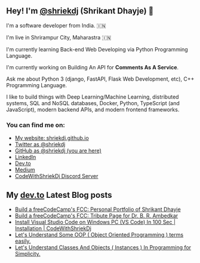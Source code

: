 ## Hey! I'm [@shriekdj](https://twitter.com/shriekdj) (Shrikant Dhayje) 👋

I'm a software developer from India. :india:

I'm live in Shrirampur City, Maharastra :india:

I'm currently learning Back-end Web Developing via Python Programming Language.

I'm currently working on Building An API for **Comments As A Service**.

Ask me about Python 3 (django, FastAPI, Flask Web Development, etc), C++ Programming Language.

I like to build things with Deep Learning/Machine Learning, distributed systems, SQL and NoSQL databases, Docker, Python, TypeScript (and JavaScript), modern backend APIs, and modern frontend frameworks.

### You can find me on:

* [My website: shriekdj.github.io](https://shriekdj.github.io/)
* [Twitter as @shriekdj](https://twitter.com/shriekdj)
* [GitHub as @shriekdj (you are here)](https://github.com/shriekdj)
* [LinkedIn](https://www.linkedin.com/in/shriekdj/)
* [Dev.to](https://dev.to/shriekdj)
* [Medium](https://shriekdj.medium.com/)
* [CodeWithShriekDj Discord Server](https://discord.gg/5x493re7CV)


<!--
**shriekdj/shriekdj** is a ✨ _special_ ✨ repository because its `README.md` (this file) appears on your GitHub profile.

Here are some ideas to get you started:

- 🔭 I’m currently working on ...
- 🌱 I’m currently learning ...
- 👯 I’m looking to collaborate on ...
- 🤔 I’m looking for help with ...
- 💬 Ask me about ...
- 📫 How to reach me: ...
- 😄 Pronouns: ...
- ⚡ Fun fact: ...
-->

## My [dev.to](https://dev.to/shriekdj) Latest Blog posts
<!-- BLOG-POST-LIST:START -->
- [Build a freeCodeCamp&#39;s FCC: Personal Portfolio of Shrikant Dhayje](https://dev.to/shriekdj/build-a-freecodecamps-fcc-personal-portfolio-of-shrikant-dhayje-1i02)
- [Build a freeCodeCamp&#39;s FCC: Tribute Page for Dr. B. R. Ambedkar](https://dev.to/shriekdj/build-a-freecodecamps-fcc-tribute-page-for-dr-b-r-ambedkar-2j18)
- [Install Visual Studio Code on Windows PC &lpar;VS Code&rpar; In 100 Sec | Installation | CodeWithShriekDj](https://dev.to/shriekdj/install-visual-studio-code-on-windows-pc-vs-code-in-100-sec-installation-codewithshriekdj-5a3i)
- [Let&#39;s Understand Some OOP &lpar; Object Oriented Programming &rpar; terms easily.](https://dev.to/shriekdj/lets-understand-some-oop-object-oriented-programming-terms-easily-1i5)
- [Let&#39;s Understand Classes And Objects &lpar; Instances &rpar; In Programming  for Simplicity.](https://dev.to/shriekdj/lets-understand-classes-and-objects-in-programming-for-simplicity-24ni)
<!-- BLOG-POST-LIST:END -->
